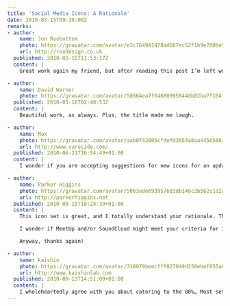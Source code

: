 ```yaml
---
title: 'Social Media Icons: A Rationale'
date: 2010-03-15T09:30:00Z
remarks:
- author:
    name: Jon Roobottom
    photo: https://gravatar.com/avatar/e3c764941478ad667ec52f1b9e700be5
    url: http://roodesign.co.uk
  published: 2010-03-15T11:53:17Z
  content: |
    Great work again my friend, but after reading this post I’m left wondering if you’ve recently swallowed a thesaurus?

- author:
    name: David Warner
    photo: https://gravatar.com/avatar/58664ea7f64680095644db82ba7f104f
  published: 2010-03-16T02:48:53Z
  content: |
    Beautiful work, as always. Plus, the title made me laugh.

- author:
    name: Max
    photo: https://gravatar.com/avatar/aab0742805cfdefd3954a8aa44565863
    url: http://www.vareside.com/
  published: 2010-06-21T16:54:49+01:00
  content: |
    I wonder if you are accepting suggestions for new icons for an updated set. For example: Spotify, Grooveshark, Pandora, Metacafe, Cuil (a serious competitor for Google and Yahoo), Amazon etc.

- author:
    name: Parker Higgins
    photo: https://gravatar.com/avatar/5063ede693957603db146c2b562c1d2a
    url: http://parkerhiggins.net
  published: 2010-08-15T10:24:39+01:00
  content: |
    This icon set is great, and I totally understand your rationale. Thank you for putting this out there, I really appreciate it.

    I wonder if MeetUp and/or SoundCloud might meet your criteria for inclusion now? I’m also a libre.fm user, but I’m aware that there are not too many of us.

    Anyway, thanks again!

- author:
    name: kaishin
    photo: https://gravatar.com/avatar/318079beecfff027049d238ebef855a0
    url: http://www.kaishinlab.com
  published: 2010-09-13T14:51:09+01:00
  content: |
    I wholeheartedly agree with you about catering to the 80%… Most sets come with icons for services I have never heard about, knowing that I spend 12 hours a day online and I am by no mean an average internet user…. Nice set overall, I was about to start my own if  google hadn’t led me here :)
---
```

